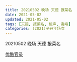 ```yaml
---
title: 20210502 晚场 天德 报菜名
date: 2021-05-02
updated: 2021-05-02
tags: [天德, 报菜名, 相声, 高峰] 
categories: (2021)辛丑年场次 
---
```

20210502 晚场 天德 报菜名

[优酷官录](https://v.youku.com/v_show/id_XNTE2NDQ4MDQ3Ng==.html)

